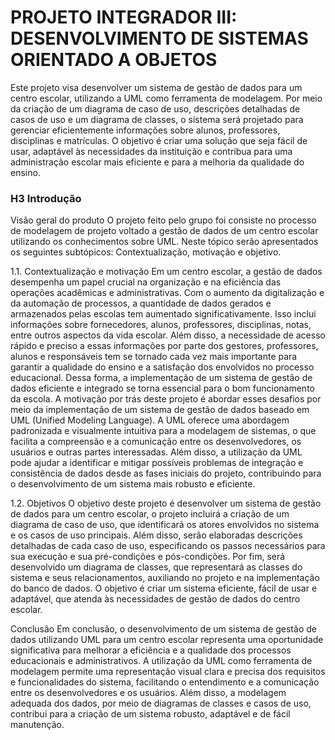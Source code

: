# PROJETO INTEGRADOR III: DESENVOLVIMENTO DE SISTEMAS ORIENTADO A OBJETOS

Este projeto visa desenvolver um sistema de gestão de dados para um centro escolar, utilizando a UML como ferramenta de modelagem. Por meio da criação de um diagrama de caso de uso, descrições detalhadas de casos de uso e um diagrama de classes, o sistema será projetado para gerenciar eficientemente informações sobre alunos, professores, disciplinas e matrículas. O objetivo é criar uma solução que seja fácil de usar, adaptável às necessidades da instituição e contribua para uma administração escolar mais eficiente e para a melhoria da qualidade do ensino.

### H3 Introdução

Visão geral do produto O projeto feito pelo grupo foi consiste no processo de modelagem de projeto voltado a gestão de dados de um centro escolar utilizando os conhecimentos sobre UML. Neste tópico serão apresentados os seguintes subtópicos: Contextualização, motivação e objetivo.

1.1. Contextualização e motivação
Em um centro escolar, a gestão de dados desempenha um papel crucial na organização e na eficiência das operações acadêmicas e administrativas. Com o aumento da digitalização e da automação de processos, a quantidade de dados gerados e armazenados pelas escolas tem aumentado significativamente. Isso inclui informações sobre fornecedores, alunos, professores, disciplinas, notas, entre outros aspectos da vida escolar.
Além disso, a necessidade de acesso rápido e preciso a essas informações por parte dos gestores, professores, alunos e responsáveis tem se tornado cada vez mais importante para garantir a qualidade do ensino e a satisfação dos envolvidos no processo educacional. Dessa forma, a implementação de um sistema de gestão de dados eficiente e integrado se torna essencial para o bom funcionamento da escola.
A motivação por trás deste projeto é abordar esses desafios por meio da implementação de um sistema de gestão de dados baseado em UML (Unified Modeling Language). A UML oferece uma abordagem padronizada e visualmente intuitiva para a modelagem de sistemas, o que facilita a compreensão e a comunicação entre os desenvolvedores, os usuários e outras partes interessadas. Além disso, a utilização da UML pode ajudar a identificar e mitigar possíveis problemas de integração e consistência de dados desde as fases iniciais do projeto, contribuindo para o desenvolvimento de um sistema mais robusto e eficiente.

1.2. Objetivos
O objetivo deste projeto é desenvolver um sistema de gestão de dados para um centro escolar, o projeto incluirá a criação de um diagrama de caso de uso, que identificará os atores envolvidos no sistema e os casos de uso principais. Além disso, serão elaboradas descrições detalhadas de cada caso de uso, especificando os passos necessários para sua execução e sua pré-condições e pós-condições. Por fim, será desenvolvido um diagrama de classes, que representará as classes do sistema e seus relacionamentos, auxiliando no projeto e na implementação do banco de dados. O objetivo é criar um sistema eficiente, fácil de usar e adaptável, que atenda às necessidades de gestão de dados do centro escolar.

Conclusão
Em conclusão, o desenvolvimento de um sistema de gestão de dados utilizando UML para um centro escolar representa uma oportunidade significativa para melhorar a eficiência e a qualidade dos processos educacionais e administrativos. A utilização da UML como ferramenta de modelagem permite uma representação visual clara e precisa dos requisitos e funcionalidades do sistema, facilitando o entendimento e a comunicação entre os desenvolvedores e os usuários. Além disso, a modelagem adequada dos dados, por meio de diagramas de classes e casos de uso, contribui para a criação de um sistema robusto, adaptável e de fácil manutenção.

